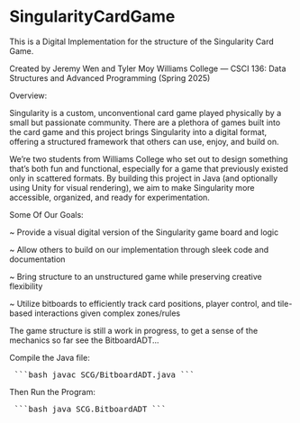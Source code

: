 # SingularityCardGame

This is a Digital Implementation for the structure of the Singularity Card Game. 

Created by Jeremy Wen and Tyler Moy
Williams College — CSCI 136: Data Structures and Advanced Programming (Spring 2025)

Overview:

Singularity is a custom, unconventional card game played physically by a small but passionate community. There are a plethora of games built into the card game and this project brings Singularity into a digital format, offering a structured framework that others can use, enjoy, and build on.

We’re two students from Williams College who set out to design something that’s both fun and functional, especially for a game that previously existed only in scattered formats. By building this project in Java (and optionally using Unity for visual rendering), we aim to make Singularity more accessible, organized, and ready for experimentation.

Some Of Our Goals:

~ Provide a visual digital version of the Singularity game board and logic

~ Allow others to build on our implementation through sleek code and documentation

~ Bring structure to an unstructured game while preserving creative flexibility

~ Utilize bitboards to efficiently track card positions, player control, and tile-based interactions given complex zones/rules


The game structure is still a work in progress, to get a sense of the mechanics so far see the BitboardADT...

Compile the Java file:
<pre lang="markdown"> ```bash javac SCG/BitboardADT.java ``` </pre>

Then Run the Program:
<pre lang="markdown"> ```bash java SCG.BitboardADT ``` </pre>
